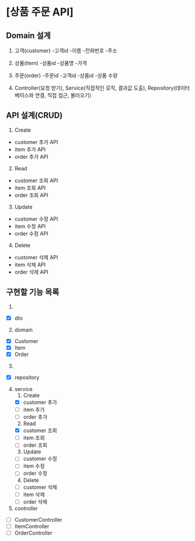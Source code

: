 # [상품 주문 API]

## Domain 설계
1. 고객(customer)
   -고객id
   -이름
   -전화번호
   -주소

2. 상품(item)
   -상품id
   -상품명
   -가격

3. 주문(order)
   -주문id
   -고객id
   -상품id
   -상품 수량

4. Controller(요청 받기), Service(직접적인 로직, 결과값 도출), Repository(데이터베이스와 연결, 직접 접근, 불러오기)

## API 설계(CRUD)
1. Create
- customer 추가 API
- item 추가 API
- order 추가 API
2. Read
- customer 조회 API
- item 조회 API
- order 조회 API
3. Update
- customer 수정 API
- item 수정 API
- order 수정 API
4. Delete
- customer 삭제 API
- item 삭제 API
- order 삭제 API


## 구현할 기능 목록
1. 
- [x] dto 
2. domain
- [x] Customer
- [x] Item
- [x] Order
3.
- [x] repository
4. service
   1. Create
   - [x] customer 추가
   - [ ] item 추가
   - [ ] order 추가
   2. Read
   - [x] customer 조회
   - [ ] item 조회
   - [ ] order 조회
   3. Update
   - [ ] customer 수정
   - [ ] item 수정
   - [ ] order 수정
   4. Delete
   - [ ] customer 삭제
   - [ ] item 삭제
   - [ ] order 삭제
5. controller
- [ ] CustomerController
- [ ] ItemController
- [ ] OrderController